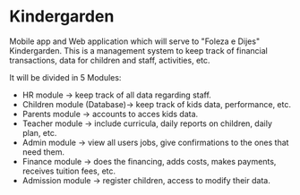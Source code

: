 # Kindergarden
Mobile app and Web application which will serve to "Foleza e Dijes" Kindergarden. This is a management system to keep track of financial transactions, data for children and staff, activities, etc. 

It will be divided in 5 Modules:

- HR module -> keep track of all data regarding staff.
- Children module (Database)-> keep track of kids data, performance, etc.
- Parents module -> accounts to acces kids data.
- Teacher module -> include curricula, daily reports on children, daily plan, etc.
- Admin module -> view all users jobs, give confirmations to the ones that need them.
- Finance module -> does the financing, adds costs, makes payments, receives tuition fees, etc.
- Admission module -> register children, access to modify their data.

